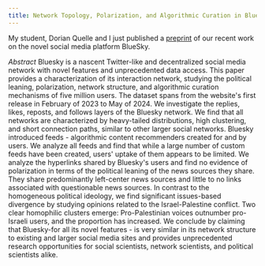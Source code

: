 ```yaml
---
title: Network Topology, Polarization, and Algorithmic Curation in BlueSky
---
```


My student, Dorian Quelle and I just published a [preprint](https://arxiv.org/abs/2405.17571) of our recent work on the novel social media platform BlueSky.

*Abstract*
Bluesky is a nascent Twitter-like and decentralized social media network with novel features and unprecedented data access. This paper provides a characterization of its interaction network, studying the political leaning, polarization, network structure, and algorithmic curation mechanisms of five million users. The dataset spans from the website's first release in February of 2023 to May of 2024. We investigate the replies, likes, reposts, and follows layers of the Bluesky network. We find that all networks are characterized by heavy-tailed distributions, high clustering, and short connection paths, similar to other larger social networks. Bluesky introduced feeds - algorithmic content recommenders created for and by users. We analyze all feeds and find that while a large number of custom feeds have been created, users' uptake of them appears to be limited. We analyze the hyperlinks shared by Bluesky's users and find no evidence of polarization in terms of the political leaning of the news sources they share. They share predominantly left-center news sources and little to no links associated with questionable news sources. In contrast to the homogeneous political ideology, we find significant issues-based divergence by studying opinions related to the Israel-Palestine conflict. Two clear homophilic clusters emerge: Pro-Palestinian voices outnumber pro-Israeli users, and the proportion has increased. We conclude by claiming that Bluesky-for all its novel features - is very similar in its network structure to existing and larger social media sites and provides unprecedented research opportunities for social scientists, network scientists, and political scientists alike.
